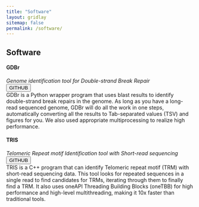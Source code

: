 ```yaml
---
title: "Software"
layout: gridlay
sitemap: false
permalink: /software/
---
```


<style>
img{
  border-radius: 10px;
}
iframe {
  width: 175px;
  display: inline;
  vertical-align:middle;
  <!-- margin-bottom:5px; -->
  <!-- margin-left:5px; -->
  <!-- border: 1px solid red; -->
}
.col-md-3 {
  margin:0;
  padding:0;
  margin-top:10px;
  margin-bottom:10px;
  display:block;
  overflow:hidden;
  text-align:center;
  display: table-cell;
  height: auto;
  float: none;
  background:white;
  border-radius:20px;
  <!-- border: 1px solid black; -->
}
</style>

## Software

<div class="jumbotron">
<div class="row align-items-end">
<div class="col-md-12 col-sm-12">
<h4><b>GDBr</b></h4><i>Genome identification tool for Double-strand Break Repair</i><br>
<a href="https://github.com/Chemical118/GDBr" target="_blank"><button class="btn btn-info btn-sm">GITHUB</button></a>
<!-- <a href="{{ site.url }}{{ site.baseurl }}/papers/example_proceeding.pdf" target="_blank"><button class="btn btn-danger btn-sm">PAPER</button></a> -->
</div>
</div>
GDBr is a Python wrapper program that uses blast results to identify double-strand break repairs in the genome.
As long as you have a long-read sequenced genome, GDBr will do all the work in one steps, automatically converting all the results to Tab-separated values (TSV) and figures for you.
We also used appropriate multiprocessing to realize high performance.
</div>

<div class="jumbotron">
<div class="row align-items-end">
<div class="col-md-12 col-sm-12">
<h4><b>TRIS</b></h4><i>Telomeric Repeat motif Identification tool with Short-read sequencing</i><br>
<a href="https://github.com/Chemical118/TRIS" target="_blank"><button class="btn btn-info btn-sm">GITHUB</button></a>
<!-- <a href="{{ site.url }}{{ site.baseurl }}/papers/example_proceeding.pdf" target="_blank"><button class="btn btn-danger btn-sm">PAPER</button></a> -->
</div>
</div>
TRIS is a C++ program that can identify Telomeric repeat motif (TRM) with short-read sequencing data.
This tool looks for repeated sequences in a single read to find candidates for TRMs, iterating through them to finally find a TRM.
It also uses oneAPI Threading Building Blocks (oneTBB) for high performance and high-level multithreading, making it 10x faster than traditional tools.
</div>